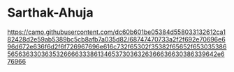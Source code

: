 # Sarthak-Ahuja


https://camo.githubusercontent.com/dc60b601be05384d558033132612ca182428d2e59ab5389bc5cb8afb7a035d82/68747470733a2f2f692e70696e696d672e636f6d2f6f726967696e616c732f65302f35382f65652f65303538656563633036353266663338613465373036326366636630386339642e676966
